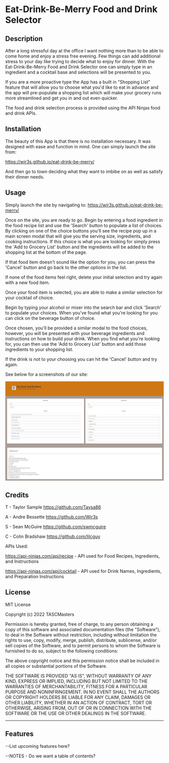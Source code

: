 # Eat-Drink-Be-Merry Food and Drink Selector

## Description

After a long stressful day at the office I want nothing more than to be able to come home and enjoy a stress free evening.  Few things can add additional stress to your day like trying to decide what to enjoy for dinner.  With the Eat-Drink-Be-Merry Food and Drink Selector one can simply type in an ingredient and a cocktail base and selections will be presented to you.

If you are a more proactive type the App has a built in "Shopping List" feature that will allow you to choose what you'd like to eat in advance and the app will pre-populate a shopping list which will make your grocery runs more streamlined and get you in and out even quicker.

The food and drink selection process is provided using the API Ninjas food and drink APIs.


## Installation

The beauty of this App is that there is no installation necessary.  It was designed with ease and function in mind.  One can simply launch the site from:

https://wir3s.github.io/eat-drink-be-merry/

And then go to town deciding what they want to imbibe on as well as satisfy their dinner needs.


## Usage

Simply launch the site by navigating to:  https://wir3s.github.io/eat-drink-be-merry/

Once on the site, you are ready to go.  Begin by entering a food ingredient in the food recipe list and use the 'Search' button to populate a list of choices.  By clicking on one of the choice buttons you'll see the recipe pop up in a main screen modal that will give you the serving size, ingredients, and cooking instructions.  If this choice is what you are looking for simply press the 'Add to Grocery List' button and the ingredients will be added to the shopping list at the bottom of the page.  

If that food item doesn't sound like the option for you, you can press the 'Cancel' button and go back to the other options in the list.

If none of the food items feel right, delete your initial selection and try again with a new food item.

Once your food item is selected, you are able to make a similar selection for your cocktail of choice.  

Begin by typing your alcohol or mixer into the search bar and click 'Search' to populate your choices.  When you've found what you're looking for you can click on the beverage button of choice.

Once chosen, you'll be provided a similar modal to the food choices, however, you will be presented with your beverage ingredients and instructions on how to build your drink.  When you find what you're looking for, you can then use the 'Add to Grocery List' button and add those ingredients to your shopping list.

If the drink is not to your choosing you can hit the 'Cancel' button and try again.

See below for a screenshots of our site:

![Food and Drink Search](./assets/Images/eat-drink-screenshot.png)


## Credits

T - Taylor Sample https://github.com/Taysa86  

A - Andre Bessette https://github.com/Wir3s  

S - Sean McGuire https://github.com/swmcguire  

C - Colin Bradshaw https://github.com/lilcguy  
 

APIs Used:

https://api-ninjas.com/api/recipe - API used for Food Recipes, Ingredients, and Instructions

https://api-ninjas.com/api/cocktail - API used for Drink Names, Ingredients, and Preparation Instructions


## License

MIT License

Copyright (c) 2022 TASCMasters

Permission is hereby granted, free of charge, to any person obtaining a copy
of this software and associated documentation files (the "Software"), to deal
in the Software without restriction, including without limitation the rights
to use, copy, modify, merge, publish, distribute, sublicense, and/or sell
copies of the Software, and to permit persons to whom the Software is
furnished to do so, subject to the following conditions:

The above copyright notice and this permission notice shall be included in all
copies or substantial portions of the Software.

THE SOFTWARE IS PROVIDED "AS IS", WITHOUT WARRANTY OF ANY KIND, EXPRESS OR
IMPLIED, INCLUDING BUT NOT LIMITED TO THE WARRANTIES OF MERCHANTABILITY,
FITNESS FOR A PARTICULAR PURPOSE AND NONINFRINGEMENT. IN NO EVENT SHALL THE
AUTHORS OR COPYRIGHT HOLDERS BE LIABLE FOR ANY CLAIM, DAMAGES OR OTHER
LIABILITY, WHETHER IN AN ACTION OF CONTRACT, TORT OR OTHERWISE, ARISING FROM,
OUT OF OR IN CONNECTION WITH THE SOFTWARE OR THE USE OR OTHER DEALINGS IN THE
SOFTWARE.

---

## Features

--List upcoming features here? 

--NOTES - Do we want a table of contents? 
